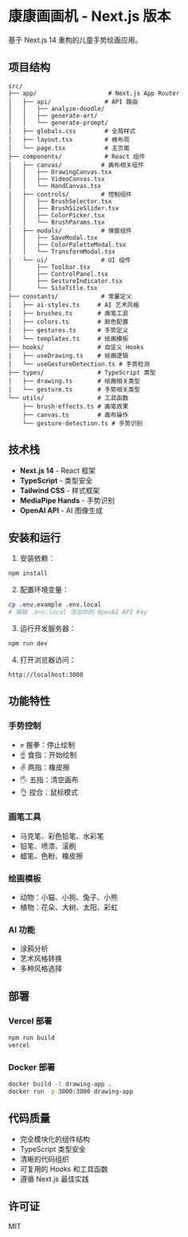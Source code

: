 # 康康画画机 - Next.js 版本

基于 Next.js 14 重构的儿童手势绘画应用。

## 项目结构

```
src/
├── app/                    # Next.js App Router
│   ├── api/               # API 路由
│   │   ├── analyze-doodle/
│   │   ├── generate-art/
│   │   └── generate-prompt/
│   ├── globals.css        # 全局样式
│   ├── layout.tsx         # 根布局
│   └── page.tsx           # 主页面
├── components/            # React 组件
│   ├── canvas/           # 画布相关组件
│   │   ├── DrawingCanvas.tsx
│   │   ├── VideoCanvas.tsx
│   │   └── HandCanvas.tsx
│   ├── controls/         # 控制组件
│   │   ├── BrushSelector.tsx
│   │   ├── BrushSizeSlider.tsx
│   │   ├── ColorPicker.tsx
│   │   └── BrushParams.tsx
│   ├── modals/           # 弹窗组件
│   │   ├── SaveModal.tsx
│   │   ├── ColorPaletteModal.tsx
│   │   └── TransformModal.tsx
│   └── ui/               # UI 组件
│       ├── Toolbar.tsx
│       ├── ControlPanel.tsx
│       ├── GestureIndicator.tsx
│       └── SiteTitle.tsx
├── constants/            # 常量定义
│   ├── ai-styles.ts     # AI 艺术风格
│   ├── brushes.ts       # 画笔工具
│   ├── colors.ts        # 颜色配置
│   ├── gestures.ts      # 手势定义
│   └── templates.ts     # 绘画模板
├── hooks/               # 自定义 Hooks
│   ├── useDrawing.ts    # 绘画逻辑
│   └── useGestureDetection.ts # 手势检测
├── types/               # TypeScript 类型
│   ├── drawing.ts       # 绘画相关类型
│   └── gesture.ts       # 手势相关类型
└── utils/               # 工具函数
    ├── brush-effects.ts # 画笔效果
    ├── canvas.ts        # 画布操作
    └── gesture-detection.ts # 手势识别
```

## 技术栈

- **Next.js 14** - React 框架
- **TypeScript** - 类型安全
- **Tailwind CSS** - 样式框架
- **MediaPipe Hands** - 手势识别
- **OpenAI API** - AI 图像生成

## 安装和运行

1. 安装依赖：
```bash
npm install
```

2. 配置环境变量：
```bash
cp .env.example .env.local
# 编辑 .env.local 添加你的 OpenAI API Key
```

3. 运行开发服务器：
```bash
npm run dev
```

4. 打开浏览器访问：
```
http://localhost:3000
```

## 功能特性

### 手势控制
- ✊ 握拳：停止绘制
- ☝️ 食指：开始绘制
- ✌️ 两指：橡皮擦
- 🖐️ 五指：清空画布
- 👌 捏合：鼠标模式

### 画笔工具
- 马克笔、彩色铅笔、水彩笔
- 铅笔、喷漆、滚刷
- 蜡笔、色粉、橡皮擦

### 绘画模板
- 动物：小猫、小狗、兔子、小熊
- 植物：花朵、大树、太阳、彩虹

### AI 功能
- 涂鸦分析
- 艺术风格转换
- 多种风格选择

## 部署

### Vercel 部署
```bash
npm run build
vercel
```

### Docker 部署
```bash
docker build -t drawing-app .
docker run -p 3000:3000 drawing-app
```

## 代码质量

- 完全模块化的组件结构
- TypeScript 类型安全
- 清晰的代码组织
- 可复用的 Hooks 和工具函数
- 遵循 Next.js 最佳实践

## 许可证

MIT